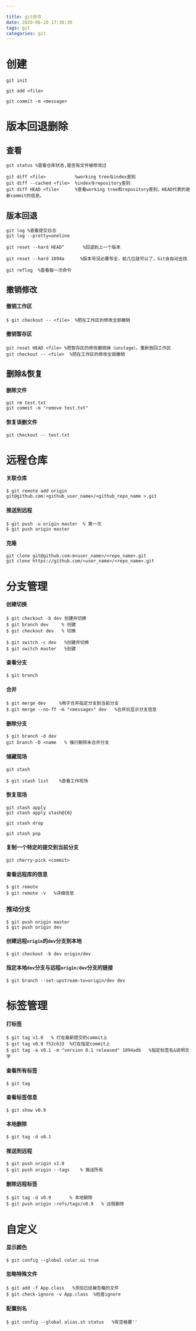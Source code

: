 ```yaml
---

title: git命令
date: 2020-06-20 17:38:30
tags: git
categories: git
---
```


# 创建

```
git init
```

<!--more-->

```
git add <file>
```

```
git commit -m <message>
```

# 版本回退删除

## 查看

```
git status %查看仓库状态,是否有文件被修改过
```

```
git diff <file> 		  %working tree与index差别
git diff --cached <file>  %index与repository差别
git diff HEAD <file>  	  %查看working tree和repository差别。HEAD代表的是新commit的信息。
```

## 版本回退

```
git log %查看提交日志
git log --pretty=oneline
```

```
git reset --hard HEAD^       %回退到上一个版本
```

```
git reset --hard 1094a      %版本号没必要写全，前几位就可以了，Git会自动去找
```

```
git reflog  %查看每一次命令
```

## 撤销修改

#### 撤销工作区

```
$ git checkout -- <file>  %把在工作区的修改全部撤销
```

#### 撤销暂存区

```
git reset HEAD <file> %把暂存区的修改撤销掉（unstage），重新放回工作区
git checkout -- <file>  %把在工作区的修改全部撤销
```

## 删除&恢复

#### 删除文件

```
git rm test.txt 
git commit -m "remove test.txt"
```

#### 恢复误删文件

```
git checkout -- test.txt
```

# 远程仓库

#### 关联仓库

```
$ git remote add origin 
git@github.com:<github_user_name>/<github_repo_name >.git
```

#### 推送到远程

```
$ git push -u origin master  % 第一次
$ git push origin master
```

#### 克隆

```
git clone git@github.com:m<user_name>/<repo_name>.git
git clone https://github.com/<user_name>/<repo_name>.git
```

# 分支管理

#### 创建切换

```
$ git checkout -b dev 创建并切换
$ git branch dev     % 创建
$ git checkout dev   % 切换
```

```
$ git switch -c dev   %创建并切换
$ git switch master   %创建
```

#### 查看分支

```
$ git branch
```

#### 合并

```
$ git merge dev     %用于合并指定分支到当前分支
$ git merge --no-ff -m "<message>" dev   %合并后显示分支信息
```

#### 删除分支

```
$ git branch -d dev
git branch -D <name   % 强行删除未合并分支
```

#### 储藏现场

```
git stash    
```

```
$ git stash list    %查看工作现场
```

#### 恢复现场

```
git stash apply
git stash apply stash@{0}

git stash drop
```

```
git stash pop
```

#### 复制一个特定的提交到当前分支

```
git cherry-pick <commit>
```

#### 查看远程库的信息

```
$ git remote
$ git remote -v   %详细信息
```

### 推动分支

```
$ git push origin master
$ git push origin dev
```

#### 创建远程`origin`的`dev`分支到本地

```
$ git checkout -b dev origin/dev
```

#### 指定本地`dev`分支与远程`origin/dev`分支的链接

```
$ git branch --set-upstream-to=origin/dev dev
```

# 标签管理

#### 打标签

```
$ git tag v1.0   % 打在最新提交的commit上
$ git tag v0.9 f52c633  %打在指定commit上
$ git tag -a v0.1 -m "version 0.1 released" 1094adb   %指定标签名&说明文字
```

#### 查看所有标签

```
$ git tag
```

#### 查看标签信息

```
$ git show v0.9
```

#### 本地删除

```
$ git tag -d v0.1
```

#### 推送到远程

```
$ git push origin v1.0
$ git push origin --tags    % 推送所有
```

#### 删除远程标签

```
$ git tag -d v0.9		% 本地删除
$ git push origin :refs/tags/v0.9	% 远程删除
```

# 自定义

#### 显示颜色

```
$ git config --global color.ui true
```

#### 忽略特殊文件

```
$ git add -f App.class   %添加已经被忽略的文件
$ git check-ignore -v App.class  %检查ignore
```

#### 配置别名

```
$ git config --global alias.st status   %有空格要''
```

